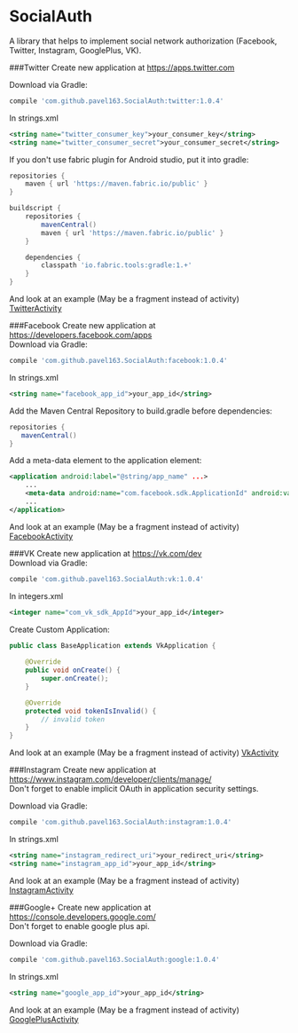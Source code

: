# SocialAuth
A library that helps to implement social network authorization (Facebook, Twitter, Instagram, GooglePlus, VK).

###Twitter
Create new application at https://apps.twitter.com<br />

Download via Gradle:
```gradle
compile 'com.github.pavel163.SocialAuth:twitter:1.0.4'
```
In strings.xml
```xml
<string name="twitter_consumer_key">your_consumer_key</string>
<string name="twitter_consumer_secret">your_consumer_secret</string>
```
If you don't use fabric plugin for Android studio, put it into gradle:
```gradle
repositories {
    maven { url 'https://maven.fabric.io/public' }
}

buildscript {
    repositories {
        mavenCentral()
        maven { url 'https://maven.fabric.io/public' }
    }

    dependencies {
        classpath 'io.fabric.tools:gradle:1.+'
    }
}
```
And look at an example (May be a fragment instead of activity) <a href="https://github.com/pavel163/SocialAuth/blob/master/app/src/main/java/com/ebr163/socialauth/TwitterActivity.java">TwitterActivity</a>

###Facebook
Create new application at https://developers.facebook.com/apps<br />
Download via Gradle:
```gradle
compile 'com.github.pavel163.SocialAuth:facebook:1.0.4'
```
In strings.xml
```xml
<string name="facebook_app_id">your_app_id</string>
```

Add the Maven Central Repository to build.gradle before dependencies:
```gradle
repositories {
   mavenCentral()
}
```
Add a meta-data element to the application element:
```xml
<application android:label="@string/app_name" ...>
    ...
    <meta-data android:name="com.facebook.sdk.ApplicationId" android:value="@string/facebook_app_id"/>
    ...
</application>
```
And look at an example (May be a fragment instead of activity) <a href="https://github.com/pavel163/SocialAuth/blob/master/app/src/main/java/com/ebr163/socialauth/FacebookActivity.java">FacebookActivity</a>

###VK
Create new application at https://vk.com/dev<br />
Download via Gradle:
```gradle
compile 'com.github.pavel163.SocialAuth:vk:1.0.4'
```
In integers.xml
```xml
<integer name="com_vk_sdk_AppId">your_app_id</integer>
```
Create Custom Application:
```java
public class BaseApplication extends VkApplication {
    
    @Override
    public void onCreate() {
        super.onCreate();
    }

    @Override
    protected void tokenIsInvalid() {
        // invalid token
    }
}
```
And look at an example (May be a fragment instead of activity) <a href="https://github.com/pavel163/SocialAuth/blob/master/app/src/main/java/com/ebr163/socialauth/VkActivity.java">VkActivity</a>

###Instagram
Create new application at https://www.instagram.com/developer/clients/manage/<br />
Don't forget to enable implicit OAuth in application security settings.

Download via Gradle:
```gradle
compile 'com.github.pavel163.SocialAuth:instagram:1.0.4'
```
In strings.xml
```xml
<string name="instagram_redirect_uri">your_redirect_uri</string>
<string name="instagram_app_id">your_app_id</string>
```
And look at an example (May be a fragment instead of activity) <a href="https://github.com/pavel163/SocialAuth/blob/master/app/src/main/java/com/ebr163/socialauth/InstagramActivity.java">InstagramActivity</a>

###Google+
Create new application at https://console.developers.google.com/<br />
Don't forget to enable google plus api.<br />

Download via Gradle:
```gradle
compile 'com.github.pavel163.SocialAuth:google:1.0.4'
```
In strings.xml
```xml
<string name="google_app_id">your_app_id</string>
```
And look at an example (May be a fragment instead of activity) <a href="https://github.com/pavel163/SocialAuth/blob/master/app/src/main/java/com/ebr163/socialauth/GooglePlusActivity.java">GooglePlusActivity</a>
